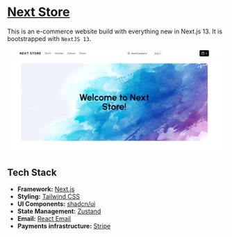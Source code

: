 # [Next Store](https://next-store-asmraihan.vercel.app)

This is an e-commerce website  build with everything new in Next.js 13. It is bootstrapped with `NextJS 13`.

[![Next Store](./public/images/screenshot/website.png)](https://skateshop.sadmn.com/)


## Tech Stack

- **Framework:** [Next.js](https://nextjs.org)
- **Styling:** [Tailwind CSS](https://tailwindcss.com)
- **UI Components:** [shadcn/ui](https://ui.shadcn.com)
- **State Management:** [Zustand](https://zustand-demo.pmnd.rs)
- **Email:** [React Email](https://react.email)
- **Payments infrastructure:** [Stripe](https://stripe.com)
